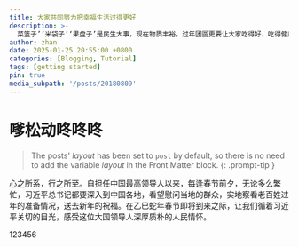 ```yaml
---
title: 大家共同努力把幸福生活过得更好
description: >-
  菜篮子’‘米袋子’‘果盘子’是民生大事，现在物质丰裕，过年团圆更要让大家吃得好、吃得健康。
author: zhan
date: 2025-01-25 20:55:00 +0800
categories: [Blogging, Tutorial]
tags: [getting started]
pin: true
media_subpath: '/posts/20180809'
---
```



# 嗲松动咚咚咚







> The posts' _layout_ has been set to `post` by default, so there is no need to add the variable _layout_ in the Front Matter block.
{: .prompt-tip }



心之所系，行之所至。自担任中国最高领导人以来，每逢春节前夕，无论多么繁忙，习近平总书记都要深入到中国各地，看望慰问当地的群众，实地察看老百姓过年的准备情况，送去新年的祝福。在乙巳蛇年春节即将到来之际，让我们循着习近平关切的目光，感受这位大国领导人深厚质朴的人民情怀。

123456